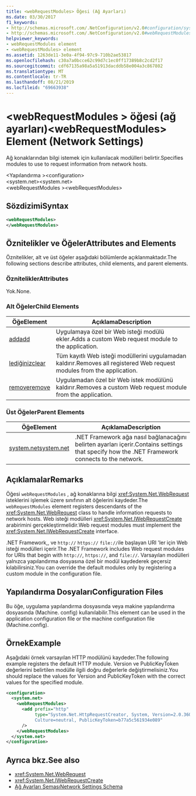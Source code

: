 ```yaml
---
title: <webRequestModules> Öğesi (Ağ Ayarları)
ms.date: 03/30/2017
f1_keywords:
- http://schemas.microsoft.com/.NetConfiguration/v2.0#configuration/system.net/webRequestModules
- http://schemas.microsoft.com/.NetConfiguration/v2.0#webRequestModules
helpviewer_keywords:
- webRequestModules element
- <webRequestModules> element
ms.assetid: 1263de11-3e0a-4f94-97c9-710b2ae53817
ms.openlocfilehash: c30a7a0bcce62c99d7c1ec0ff17389b8c2cd2f17
ms.sourcegitcommit: cdf67135a98a5a51913dacddb58e004a3c867802
ms.translationtype: MT
ms.contentlocale: tr-TR
ms.lasthandoff: 08/21/2019
ms.locfileid: "69663938"
---
```

# <a name="webrequestmodules-element-network-settings"></a><span data-ttu-id="d1f29-102">\<webRequestModules > öğesi (ağ ayarları)</span><span class="sxs-lookup"><span data-stu-id="d1f29-102">\<webRequestModules> Element (Network Settings)</span></span>
<span data-ttu-id="d1f29-103">Ağ konaklarından bilgi istemek için kullanılacak modülleri belirtir.</span><span class="sxs-lookup"><span data-stu-id="d1f29-103">Specifies modules to use to request information from network hosts.</span></span>  
  
 <span data-ttu-id="d1f29-104">\<Yapılandırma ></span><span class="sxs-lookup"><span data-stu-id="d1f29-104">\<configuration></span></span>  
<span data-ttu-id="d1f29-105">\<system.net></span><span class="sxs-lookup"><span data-stu-id="d1f29-105">\<system.net></span></span>  
<span data-ttu-id="d1f29-106">\<webRequestModules ></span><span class="sxs-lookup"><span data-stu-id="d1f29-106">\<webRequestModules></span></span>  
  
## <a name="syntax"></a><span data-ttu-id="d1f29-107">Sözdizimi</span><span class="sxs-lookup"><span data-stu-id="d1f29-107">Syntax</span></span>  
  
```xml  
<webRequestModules>   
</webRequestModules>  
```  
  
## <a name="attributes-and-elements"></a><span data-ttu-id="d1f29-108">Öznitelikler ve Öğeler</span><span class="sxs-lookup"><span data-stu-id="d1f29-108">Attributes and Elements</span></span>  
 <span data-ttu-id="d1f29-109">Öznitelikler, alt ve üst öğeler aşağıdaki bölümlerde açıklanmaktadır.</span><span class="sxs-lookup"><span data-stu-id="d1f29-109">The following sections describe attributes, child elements, and parent elements.</span></span>  
  
### <a name="attributes"></a><span data-ttu-id="d1f29-110">Öznitelikler</span><span class="sxs-lookup"><span data-stu-id="d1f29-110">Attributes</span></span>  
 <span data-ttu-id="d1f29-111">Yok.</span><span class="sxs-lookup"><span data-stu-id="d1f29-111">None.</span></span>  
  
### <a name="child-elements"></a><span data-ttu-id="d1f29-112">Alt Öğeler</span><span class="sxs-lookup"><span data-stu-id="d1f29-112">Child Elements</span></span>  
  
|<span data-ttu-id="d1f29-113">**Öğe**</span><span class="sxs-lookup"><span data-stu-id="d1f29-113">**Element**</span></span>|<span data-ttu-id="d1f29-114">**Açıklama**</span><span class="sxs-lookup"><span data-stu-id="d1f29-114">**Description**</span></span>|  
|-----------------|---------------------|  
|[<span data-ttu-id="d1f29-115">add</span><span class="sxs-lookup"><span data-stu-id="d1f29-115">add</span></span>](add-element-for-webrequestmodules-network-settings.md)|<span data-ttu-id="d1f29-116">Uygulamaya özel bir Web isteği modülü ekler.</span><span class="sxs-lookup"><span data-stu-id="d1f29-116">Adds a custom Web request module to the application.</span></span>|  
|[<span data-ttu-id="d1f29-117">lediğiniz</span><span class="sxs-lookup"><span data-stu-id="d1f29-117">clear</span></span>](clear-element-for-webrequestmodules-network-settings.md)|<span data-ttu-id="d1f29-118">Tüm kayıtlı Web isteği modüllerini uygulamadan kaldırır.</span><span class="sxs-lookup"><span data-stu-id="d1f29-118">Removes all registered Web request modules from the application.</span></span>|  
|[<span data-ttu-id="d1f29-119">remove</span><span class="sxs-lookup"><span data-stu-id="d1f29-119">remove</span></span>](remove-element-for-webrequestmodules-network-settings.md)|<span data-ttu-id="d1f29-120">Uygulamadan özel bir Web istek modülünü kaldırır.</span><span class="sxs-lookup"><span data-stu-id="d1f29-120">Removes a custom Web request module from the application.</span></span>|  
  
### <a name="parent-elements"></a><span data-ttu-id="d1f29-121">Üst Öğeler</span><span class="sxs-lookup"><span data-stu-id="d1f29-121">Parent Elements</span></span>  
  
|<span data-ttu-id="d1f29-122">**Öğe**</span><span class="sxs-lookup"><span data-stu-id="d1f29-122">**Element**</span></span>|<span data-ttu-id="d1f29-123">**Açıklama**</span><span class="sxs-lookup"><span data-stu-id="d1f29-123">**Description**</span></span>|  
|-----------------|---------------------|  
|[<span data-ttu-id="d1f29-124">system.net</span><span class="sxs-lookup"><span data-stu-id="d1f29-124">system.net</span></span>](system-net-element-network-settings.md)|<span data-ttu-id="d1f29-125">.NET Framework ağa nasıl bağlanacağını belirten ayarları içerir.</span><span class="sxs-lookup"><span data-stu-id="d1f29-125">Contains settings that specify how the .NET Framework connects to the network.</span></span>|  
  
## <a name="remarks"></a><span data-ttu-id="d1f29-126">Açıklamalar</span><span class="sxs-lookup"><span data-stu-id="d1f29-126">Remarks</span></span>  
 <span data-ttu-id="d1f29-127">Öğesi `webRequestModules` , ağ konaklarına bilgi <xref:System.Net.WebRequest> isteklerini işlemek üzere sınıfının alt öğelerini kaydeder.</span><span class="sxs-lookup"><span data-stu-id="d1f29-127">The `webRequestModules` element registers descendants of the <xref:System.Net.WebRequest> class to handle information requests to network hosts.</span></span> <span data-ttu-id="d1f29-128">Web isteği modülleri <xref:System.Net.IWebRequestCreate> arabirimini gerçekleştirmelidir.</span><span class="sxs-lookup"><span data-stu-id="d1f29-128">Web request modules must implement the <xref:System.Net.IWebRequestCreate> interface.</span></span>  
  
 <span data-ttu-id="d1f29-129">.NET Framework,, ve `http://` `https://` `file://`ile başlayan URI 'ler için Web isteği modülleri içerir.</span><span class="sxs-lookup"><span data-stu-id="d1f29-129">The .NET Framework includes Web request modules for URIs that begin with `http://`, `https://`, and `file://`.</span></span> <span data-ttu-id="d1f29-130">Varsayılan modülleri yalnızca yapılandırma dosyasına özel bir modül kaydederek geçersiz kılabilirsiniz.</span><span class="sxs-lookup"><span data-stu-id="d1f29-130">You can override the default modules only by registering a custom module in the configuration file.</span></span>  
  
## <a name="configuration-files"></a><span data-ttu-id="d1f29-131">Yapılandırma Dosyaları</span><span class="sxs-lookup"><span data-stu-id="d1f29-131">Configuration Files</span></span>  
 <span data-ttu-id="d1f29-132">Bu öğe, uygulama yapılandırma dosyasında veya makine yapılandırma dosyasında (Machine. config) kullanılabilir.</span><span class="sxs-lookup"><span data-stu-id="d1f29-132">This element can be used in the application configuration file or the machine configuration file (Machine.config).</span></span>  
  
## <a name="example"></a><span data-ttu-id="d1f29-133">Örnek</span><span class="sxs-lookup"><span data-stu-id="d1f29-133">Example</span></span>  
 <span data-ttu-id="d1f29-134">Aşağıdaki örnek varsayılan HTTP modülünü kaydeder.</span><span class="sxs-lookup"><span data-stu-id="d1f29-134">The following example registers the default HTTP module.</span></span> <span data-ttu-id="d1f29-135">Version ve PublicKeyToken değerlerini belirtilen modülle ilgili doğru değerlerle değiştirmelisiniz.</span><span class="sxs-lookup"><span data-stu-id="d1f29-135">You should replace the values for Version and PublicKeyToken with the correct values for the specified module.</span></span>  
  
```xml  
<configuration>  
  <system.net>  
    <webRequestModules>  
      <add prefix="http"  
           type="System.Net.HttpRequestCreator, System, Version=2.0.3600.0,  
           Culture=neutral, PublicKeyToken=b77a5c561934e089"  
      />  
    </webRequestModules>  
  </system.net>  
</configuration>  
```  
  
## <a name="see-also"></a><span data-ttu-id="d1f29-136">Ayrıca bkz.</span><span class="sxs-lookup"><span data-stu-id="d1f29-136">See also</span></span>

- <xref:System.Net.WebRequest>
- <xref:System.Net.IWebRequestCreate>
- [<span data-ttu-id="d1f29-137">Ağ Ayarları Şeması</span><span class="sxs-lookup"><span data-stu-id="d1f29-137">Network Settings Schema</span></span>](index.md)
